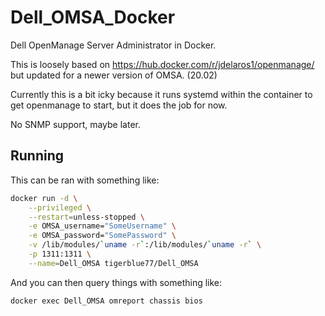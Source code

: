 # Dell_OMSA_Docker

Dell OpenManage Server Administrator in Docker.

This is loosely based on https://hub.docker.com/r/jdelaros1/openmanage/ but updated for a newer version of OMSA. (20.02)

Currently this is a bit icky because it runs systemd within the container to get openmanage to start, but it does the job for now.

No SNMP support, maybe later.

## Running

This can be ran with something like:

```bash
docker run -d \
    --privileged \
    --restart=unless-stopped \
    -e OMSA_username="SomeUsername" \
    -e OMSA_password="SomePassword" \
    -v /lib/modules/`uname -r`:/lib/modules/`uname -r` \
    -p 1311:1311 \
    --name=Dell_OMSA tigerblue77/Dell_OMSA
```

And you can then query things with something like:

```sh
docker exec Dell_OMSA omreport chassis bios
```
